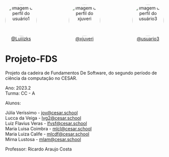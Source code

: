 <div style="display: flex; justify-content: space-between;">
  <div style="text-align: center;">
    <img src="https://github.com/Luiiizks.png" alt="Imagem de perfil do usuário1" style="border-radius: 50%; width: 100px; height: 100px;">
    <br>
    <a href="https://github.com/Luiiizks">@Luiiizks</a>
  </div>
  
  <div style="text-align: center;">
    <img src="https://github.com/xjuveri.png" alt="Imagem de perfil do xjuveri" style="border-radius: 50%; width: 100px; height: 100px;">
    <br>
    <a href="https://github.com/xjuveri">@xjuveri</a>
  </div>
  
  <div style="text-align: center;">
    <img src="https://github.com/usuario3.png" alt="Imagem de perfil do usuário3" style="border-radius: 50%; width: 100px; height: 100px;">
    <br>
    <a href="https://github.com/usuario3">@usuario3</a>
  </div>
</div>


# Projeto-FDS
Projeto da cadeira de Fundamentos De Software, do segundo período de ciência da computação no CESAR.

Ano: 2023.2 <br/>
Turma: CC - A

Alunos:

Júlia Veríssimo - jov@cesar.school <br/>
Lucca da Veiga - lvg2@cesar.school <br/>
Luiz Flavius Veras - lfvsf@cesar.school <br/>
Maria Luisa Coimbra - mlcl@cesar.school <br/>
Maria Luiza Calife - mlcdf@cesar.school <br/>
Mirna Lustosa - mlam@cesar.school <br/>
  
Professor: Ricardo Araujo Costa
